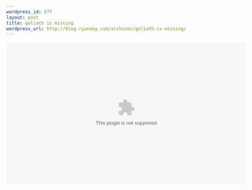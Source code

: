 ```yaml
--- 
wordpress_id: 577
layout: post
title: goliath is missing
wordpress_url: http://blog.ryaneby.com/archives/goliath-is-missing/
---
```

<embed src="http://www.goliathismissing.com/flvplayer.swf" width="640" height="380" allowfullscreen="true" allowscriptaccess="always" flashvars="&file=http://www.goliathismissing.com/goliath_trailer.flv&height=380&width=640" />

